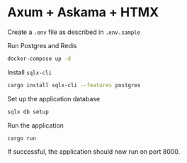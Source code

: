 # Axum + Askama + HTMX

Create a `.env` file as described in `.env.sample`

Run Postgres and Redis
```bash
docker-compose up -d
```

Install `sqlx-cli`
```bash
cargo install sqlx-cli --features postgres
```

Set up the application database
```bash
sqlx db setup
```

Run the application
```bash
cargo run
```

If successful, the application should now run on port 8000.
